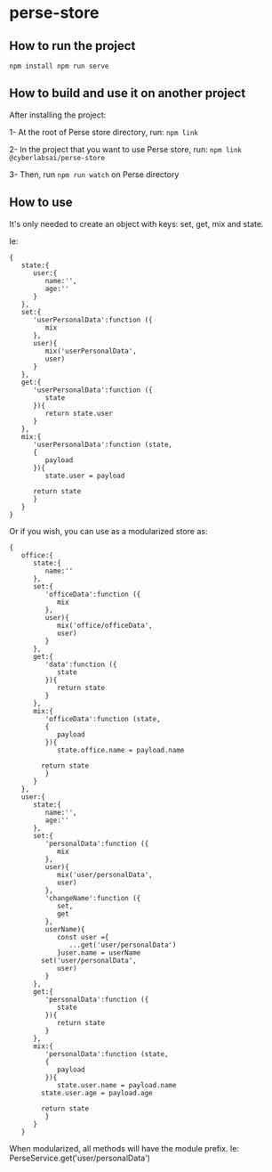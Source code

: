 # perse-store

## How to run the project
``
npm install
npm run serve
``

## How to build and use it on another project
After installing the project:

1- At the root of Perse store directory, run: `npm link`

2- In the project that you want to use Perse store, run: `npm link @cyberlabsai/perse-store`

3- Then, run `npm run watch` on Perse directory

## How to use

It's only needed to create an object with keys: set, get, mix and state.
<br>

Ie: 
```
{
   state:{
      user:{
         name:'',
         age:''
      }
   },
   set:{
      'userPersonalData':function ({
         mix
      },
      user){
         mix('userPersonalData',
         user)
      }
   },
   get:{
      'userPersonalData':function ({
         state
      }){
         return state.user
      }
   },
   mix:{
      'userPersonalData':function (state,
      {
         payload
      }){
         state.user = payload

      return state
      }
   }
}
```

Or if you wish, you can use as a modularized store as:

```
{
   office:{
      state:{
         name:''
      },
      set:{
         'officeData':function ({
            mix
         },
         user){
            mix('office/officeData',
            user)
         }
      },
      get:{
         'data':function ({
            state
         }){
            return state
         }
      },
      mix:{
         'officeData':function (state,
         {
            payload
         }){
            state.office.name = payload.name

        return state
         }
      }
   },
   user:{
      state:{
         name:'',
         age:''
      },
      set:{
         'personalData':function ({
            mix
         },
         user){
            mix('user/personalData',
            user)
         },
         'changeName':function ({
            set,
            get
         },
         userName){
            const user ={
               ...get('user/personalData')
            }user.name = userName
        set('user/personalData',
            user)
         }
      },
      get:{
         'personalData':function ({
            state
         }){
            return state
         }
      },
      mix:{
         'personalData':function (state,
         {
            payload
         }){
            state.user.name = payload.name
        state.user.age = payload.age

        return state
         }
      }
   }
```

When modularized, all methods will have the module prefix.
Ie: PerseService.get('user/personalData')


